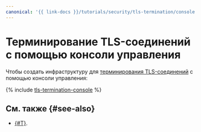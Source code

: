 ```yaml
---
canonical: '{{ link-docs }}/tutorials/security/tls-termination/console'
---
```


# Терминирование TLS-соединений с помощью консоли управления

Чтобы создать инфраструктуру для [терминирования TLS-соединений](index.md) c помощью консоли управления:

{% include [tls-termination-console](../../../_tutorials/security/tls-termination-console.md) %}

## См. также {#see-also}

* [{#T}](terraform.md).
